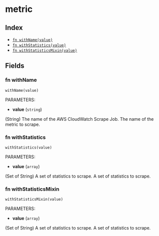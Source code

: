 # metric



## Index

* [`fn withName(value)`](#fn-withname)
* [`fn withStatistics(value)`](#fn-withstatistics)
* [`fn withStatisticsMixin(value)`](#fn-withstatisticsmixin)

## Fields

### fn withName

```jsonnet
withName(value)
```

PARAMETERS:

* **value** (`string`)

(String) The name of the AWS CloudWatch Scrape Job.
The name of the metric to scrape.
### fn withStatistics

```jsonnet
withStatistics(value)
```

PARAMETERS:

* **value** (`array`)

(Set of String) A set of statistics to scrape.
A set of statistics to scrape.
### fn withStatisticsMixin

```jsonnet
withStatisticsMixin(value)
```

PARAMETERS:

* **value** (`array`)

(Set of String) A set of statistics to scrape.
A set of statistics to scrape.